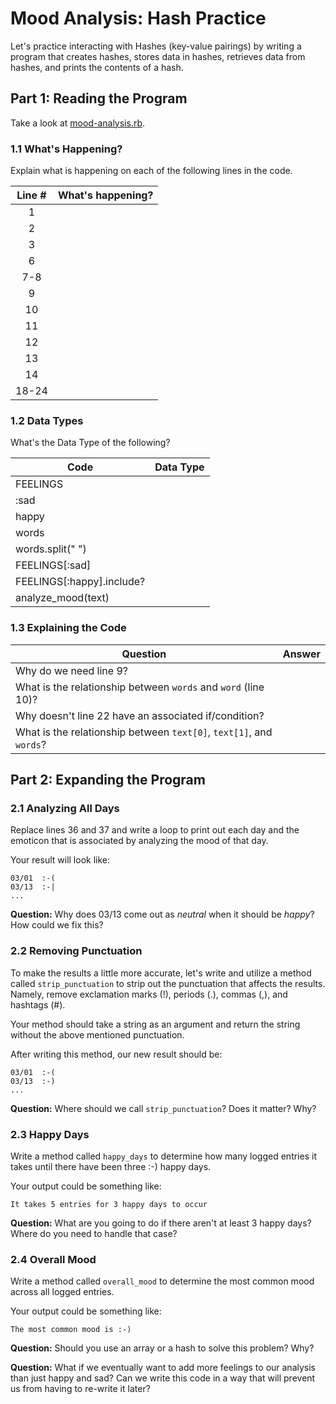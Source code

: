 # Mood Analysis: Hash Practice
Let's practice interacting with Hashes (key-value pairings) by writing a program that creates hashes, stores data in hashes, retrieves data from hashes, and prints the contents of a hash.

## Part 1: Reading the Program
Take a look at [mood-analysis.rb](mood-analysis.rb).

### 1.1 What's Happening?
Explain what is happening on each of the following lines in the code.

| Line # | What's happening?
|:------:|-------------------
| 1      |
| 2      |
| 3      |
| 6      |
| 7-8    |
| 9      |
| 10     |
| 11     |
| 12     |
| 13     |
| 14     |
| 18-24  |

### 1.2 Data Types
What's the Data Type of the following?

| Code                       | Data Type
|----------------------------|-----------
| FEELINGS                   |
| :sad                       |
| happy                      |
| words                      |
| words.split(" ")           |
| FEELINGS[:sad]             |
| FEELINGS[:happy].include?  |
| analyze_mood(text)         |

### 1.3 Explaining the Code
| Question               | Answer
|------------------------|-------
| Why do we need line 9? |
| What is the relationship between `words` and `word` (line 10)? |
| Why doesn't line 22 have an associated if/condition? |
| What is the relationship between `text[0]`, `text[1]`, and `words`? |

## Part 2: Expanding the Program

### 2.1 Analyzing All Days

Replace lines 36 and 37 and write a loop to print out each day and the emoticon that is associated by analyzing the mood of that day.

Your result will look like:
```
03/01  :-(
03/13  :-|
...
```

**Question:** Why does 03/13 come out as _neutral_ when it should be _happy_? How could we fix this?

### 2.2 Removing Punctuation

To make the results a little more accurate, let's write and utilize a method called `strip_punctuation` to strip out the punctuation that affects the results. Namely, remove  exclamation marks (!), periods (.), commas (,), and hashtags (#).

Your method should take a string as an argument and return the string without the above mentioned punctuation.

After writing this method, our new result should be:
```
03/01  :-(
03/13  :-)
...
```

**Question:** Where should we call `strip_punctuation`? Does it matter? Why?

### 2.3 Happy Days

Write a method called `happy_days` to determine how many logged entries it takes until there have been three :-) happy days.

Your output could be something like:
```
It takes 5 entries for 3 happy days to occur
```

**Question:** What are you going to do if there aren't at least 3 happy days? Where do you need to handle that case?

### 2.4 Overall Mood

Write a method called `overall_mood` to determine the most common mood across all logged entries.

Your output could be something like:
```
The most common mood is :-)
```

**Question:** Should you use an array or a hash to solve this problem? Why?

**Question:** What if we eventually want to add more feelings to our analysis than just happy and sad? Can we write this code in a way that will prevent us from having to re-write it later?
